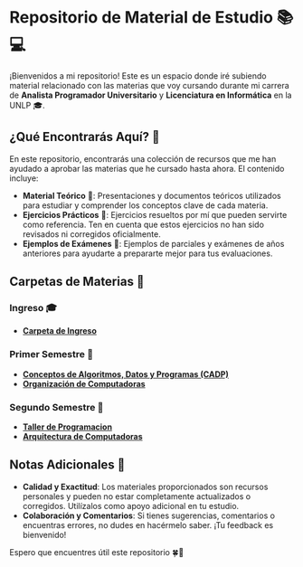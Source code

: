 # Repositorio de Material de Estudio 📚💻

¡Bienvenidos a mi repositorio! Este es un espacio donde iré subiendo material relacionado con las materias que voy cursando durante mi carrera de **Analista Programador Universitario** y **Licenciatura en Informática** en la UNLP 🎓.

## ¿Qué Encontrarás Aquí? 📂

En este repositorio, encontrarás una colección de recursos que me han ayudado a aprobar las materias que he cursado hasta ahora. El contenido incluye:

- **Material Teórico** 📘: Presentaciones y documentos teóricos utilizados para estudiar y comprender los conceptos clave de cada materia.
- **Ejercicios Prácticos** 📝: Ejercicios resueltos por mí que pueden servirte como referencia. Ten en cuenta que estos ejercicios no han sido revisados ni corregidos oficialmente.
- **Ejemplos de Exámenes** 📄: Ejemplos de parciales y exámenes de años anteriores para ayudarte a prepararte mejor para tus evaluaciones.

## Carpetas de Materias 📁
### Ingreso 🎓
- [**Carpeta de Ingreso**](./Ingreso)

### Primer Semestre 📅

- [**Conceptos de Algoritmos, Datos y Programas (CADP)**](./Semestre-1/CADP/)
- [**Organización de Computadoras**](./Semestre-1/Organizacion%20de%20Computadoras/)

### Segundo Semestre 📅

- [**Taller de Programacion**](./Semestre-2/Taller_de_Programacion/)
- [**Arquitectura de Computadoras**](./Semestre-2/Arquitectura_de_Computadoras/)

## Notas Adicionales 📝

- **Calidad y Exactitud**: Los materiales proporcionados son recursos personales y pueden no estar completamente actualizados o corregidos. Utilízalos como apoyo adicional en tu estudio.
- **Colaboración y Comentarios**: Si tienes sugerencias, comentarios o encuentras errores, no dudes en hacérmelo saber. ¡Tu feedback es bienvenido!

Espero que encuentres útil este repositorio 🍀🚀
